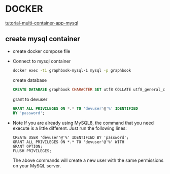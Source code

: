 # DOCKER

[tutorial-multi-container-app-mysql](https://learn.microsoft.com/en-us/visualstudio/docker/tutorials/tutorial-multi-container-app-mysql)

## create mysql container

- create docker compose file 

- Connect to mysql container

    ```sh
    docker exec -ti graphbook-mysql-1 mysql -p graphbook
    ```

    create database

    ```sql
    CREATE DATABASE graphbook CHARACTER SET utf8 COLLATE utf8_general_ci;
    ```

    grant to devuser 

    ```sql
    GRANT ALL PRIVILEGES ON *.* TO 'devuser'@'%' IDENTIFIED
    BY 'password';
    ```

- Note
    If you are already using MySQL8, the command that you need execute is a little
    different. Just run the following lines:
    ```
    CREATE USER 'devuser'@'%' IDENTIFIED BY 'password';
    GRANT ALL PRIVILEGES ON *.* TO 'devuser'@'%' WITH
    GRANT OPTION;
    FLUSH PRIVILEGES;
    ```
    The above commands will create a new user with the same permissions on your
    MySQL server.